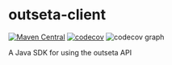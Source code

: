 # outseta-client
[![Maven Central](https://img.shields.io/maven-central/v/io.github.hamadhassan3/outseta-client.svg)](https://search.maven.org/artifact/io.github.hamadhassan3/outseta-client)
[![codecov](https://codecov.io/github/hamadhassan3/outseta-client/graph/badge.svg?token=1LSVKFYJOS)](https://codecov.io/github/hamadhassan3/outseta-client)
![codecov graph](https://codecov.io/github/hamadhassan3/outseta-client/graphs/sunburst.svg?token=1LSVKFYJOS)

A Java SDK for using the outseta API